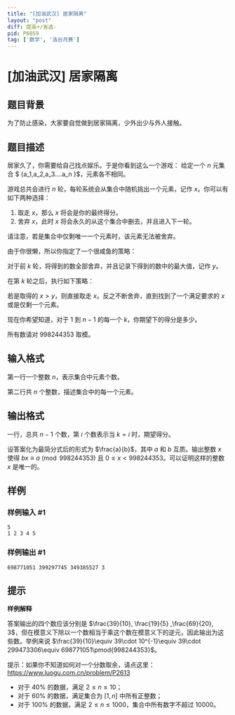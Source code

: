 ```yaml
---
title: "[加油武汉] 居家隔离"
layout: "post"
diff: 提高+/省选-
pid: P6059
tag: ['数学', '洛谷月赛']
---
```

# [加油武汉] 居家隔离
## 题目背景

为了防止感染，大家要自觉做到居家隔离，少外出少与外人接触。
## 题目描述

居家久了，你需要给自己找点娱乐。于是你看到这么一个游戏：
给定一个 $n$ 元集合 $ \{a_1,a_2,a_3....a_n \}$，元素各不相同。

游戏总共会进行 $n$ 轮，每轮系统会从集合中随机挑出一个元素，记作 $x$。你可以有如下两种选择：

1. 取走 $x$，那么 $x$ 将会是你的最终得分。
2. 舍弃 $x$，此时 $x$ 将会永久的从这个集合中删去，并且进入下一轮。

请注意，若是集合中仅剩唯一一个元素时，该元素无法被舍弃。

由于你很懒，所以你指定了一个很咸鱼的策略：

对于前 $k$ 轮，将得到的数全部舍弃，并且记录下得到的数中的最大值，记作 $y$。

在第 $k$ 轮之后，执行如下策略：

若是取得的 $x > y$，则直接取走 $x$。反之不断舍弃，直到找到了一个满足要求的 $x$ 或是仅剩一个元素。

现在你希望知道，对于 $1$ 到 $n-1$ 的每一个 $k$，你期望下的得分是多少。

所有数请对 $998244353$ 取模。
## 输入格式

第一行一个整数 $n$，表示集合中元素个数。

第二行共 $n$ 个整数，描述集合中的每一个元素。
## 输出格式

一行，总共 $n-1$ 个数，第 $i$ 个数表示当 $k=i$ 时，期望得分。

设答案化为最简分式后的形式为 $\frac{a}{b}$，其中 $a$ 和 $b$ 互质。输出整数 $x$ 使得 $bx\equiv a \pmod{998244353}$ 且 $0\leq x < 998244353$。可以证明这样的整数 $x$ 是唯一的。
## 样例

### 样例输入 #1
```
5
1 2 3 4 5
```
### 样例输出 #1
```
698771051 399297745 349385527 3
```
## 提示

**样例解释**

答案输出的四个数应该分别是 $\frac{39}{10}, \frac{19}{5} ,\frac{69}{20}, 3$，但在模意义下除以一个数相当于乘这个数在模意义下的逆元，因此输出为这些数。举例来说 $\frac{39}{10}\equiv 39\cdot 10^{-1}\equiv 39\cdot 299473306\equiv 698771051\pmod{998244353}$。

提示：如果你不知道如何对一个分数取余，请点这里：<https://www.luogu.com.cn/problem/P2613>


 - 对于 $40\%$ 的数据，满足 $2 \leq n \leq 10$；
 - 对于 $60\%$ 的数据，满足集合为 $[1,n]$ 中所有正整数；
 - 对于 $100\%$ 的数据，满足 $2 \leq n \leq 1000$，集合中所有数字不超过 $10000$。
